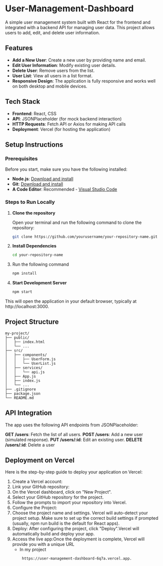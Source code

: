 # User-Management-Dashboard

A simple user management system built with React for the frontend and integrated with a backend API for managing user data. This project allows users to add, edit, and delete user information.

## Features

- **Add a New User**: Create a new user by providing name and email.
- **Edit User Information**: Modify existing user details.
- **Delete User**: Remove users from the list.
- **User List**: View all users in a list format.
- **Responsive Design**: The application is fully responsive and works well on both desktop and mobile devices.

## Tech Stack

- **Frontend**: React, CSS
- **API**: JSONPlaceholder (for mock backend interaction)
- **HTTP Requests**: Fetch API or Axios for making API calls
- **Deployment**: Vercel (for hosting the application)


## Setup Instructions

### Prerequisites

Before you start, make sure you have the following installed:

- **Node.js**: [Download and install](https://nodejs.org/)
- **Git**: [Download and install](https://git-scm.com/)
- **A Code Editor**: Recommended - [Visual Studio Code](https://code.visualstudio.com/)

### Steps to Run Locally

1. **Clone the repository**

   Open your terminal and run the following command to clone the repository:

   ```bash
   git clone https://github.com/yourusername/your-repository-name.git
2. **Install Dependencies**
   ```bash
   cd your-repository-name
3. Run the following command
   ```bash
   npm install
4. **Start Development Server**
   ```bash
   npm start
This will open the application in your default browser, typically at http://localhost:3000.

## Project Structure

```
my-project/
├── public/
│   ├── index.html
│   └── ...
├── src/
│   ├── components/
│   │   ├── UserForm.js
│   │   └── UserList.js
│   ├── services/
│   │   └── api.js
│   ├── App.js
│   ├── index.js
│   └── ...
├── .gitignore
├── package.json
└── README.md
```

## API Integration
The app uses the following API endpoints from JSONPlaceholder:

**GET /users**: Fetch the list of all users.
**POST /users**: Add a new user (simulated response).
**PUT /users/:id**: Edit an existing user.
**DELETE /users/:id**: Delete a user

## Deployment on Vercel
Here is the step-by-step guide to deploy your application on Vercel:

1. Create a Vercel account:
2. Link your GitHub repository:
3. On the Vercel dashboard, click on "New Project".
4. Select your GitHub repository for the project.
5. Follow the prompts to import your repository into Vercel.
6. Configure the Project:
7. Choose the project name and settings. Vercel will auto-detect your project setup.
Make sure to set up the correct build settings if prompted (usually, npm run build is the default for React apps).
8. Deploy: After configuring the project, click "Deploy".Vercel will automatically build and deploy your app.
9. Access the live app:Once the deployment is complete, Vercel will provide you with a unique URL
    - In my project
      ```bash
       https://user-management-dashboard-6q7a.vercel.app.

